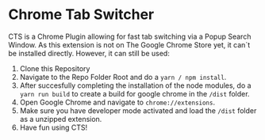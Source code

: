 # Chrome Tab Switcher

CTS is a Chrome Plugin allowing for fast tab switching via a Popup Search Window.
As this extension is not on The Google Chrome Store yet, it can´t be installed directly. However, it can still be used:
1. Clone this Repository
2. Navigate to the Repo Folder Root and do a `yarn / npm install`.
3. After succesfully completing the installation of the node modules, do a `yarn run build` to create a build for google chrome in the `/dist` folder.
4. Open Google Chrome and navigate to `chrome://extensions`.
5. Make sure you have developer mode activated and load the `/dist` folder as a unzipped extension.
6. Have fun using CTS!